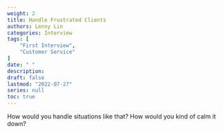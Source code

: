 ```yaml
---
weight: 2
title: Handle Frustrated Clients
authors: Lenny Lin
categories: Interview
tags: [
    "First Interview",
    "Customer Service"
]
date: " "
description: 
draft: false
lastmod: "2022-07-27"
series: null
toc: true
---
```




How would you handle situations like that? How would you kind of calm it down?   